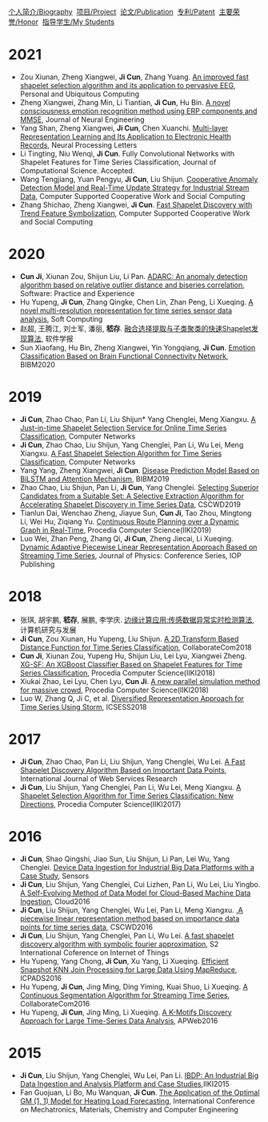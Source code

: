 [个人简介/Biography](./index.md)&nbsp; [项目/Project](./project.md)&nbsp; [论文/Publication](./publication.md)&nbsp;  [专利/Patent](./patent.md)&nbsp; [主要荣誉/Honor](./honor.md)&nbsp; [指导学生/My Students](./student.md)

# 2021
- Zou Xiunan, Zheng Xiangwei, **Ji Cun**, Zhang Yuang. [An improved fast shapelet selection algorithm and its application to pervasive EEG](https://link.springer.com/article/10.1007/s00779-020-01501-4), Personal and Ubiquitous Computing
- Zheng Xiangwei, Zhang Min, Li Tiantian, **Ji Cun**, Hu Bin. [A novel consciousness emotion recognition method using ERP components and MMSE](https://iopscience.iop.org/article/10.1088/1741-2552/abea62/meta),  Journal of Neural Engineering
- Yang Shan, Zheng Xiangwei, **Ji Cun**, Chen Xuanchi. [Multi-layer Representation Learning and Its Application to Electronic Health Records](https://link.springer.com/article/10.1007/s11063-021-10449-2),  Neural Processing Letters
- Li Tingting, Niu Wenqi, **Ji Cun**.  Fully Convolutional Networks with Shapelet Features for Time Series Classification, Journal of Computational Science. Accepted.
- Wang Tengjiang, Yuan Pengyu, **Ji Cun**,  Liu Shijun. [Cooperative Anomaly Detection Model and Real-Time Update Strategy for Industrial Stream Data](https://www.springerprofessional.de/en/cooperative-anomaly-detection-model-and-real-time-update-strateg/19141432), Computer Supported Cooperative Work and Social Computing
- Zhang Shichao, Zheng Xiangwei,  **Ji Cun**. [Fast Shapelet Discovery with Trend Feature Symbolization](https://www.springerprofessional.de/en/fast-shapelet-discovery-with-trend-feature-symbolization/19141440), Computer Supported Cooperative Work and Social Computing

# 2020
- **Cun Ji**, Xiunan Zou, Shijun Liu, Li Pan. [ADARC: An anomaly detection algorithm based on relative outlier distance and biseries correlation](https://onlinelibrary.wiley.com/doi/abs/10.1002/spe.2756), Software: Practice and Experience
- Hu Yupeng, **Ji Cun**, Zhang Qingke, Chen Lin, Zhan Peng, Li Xueqing. [A novel multi-resolution representation for time series sensor data analysis](https://link.springer.com/article/10.1007/s00500-019-04562-7),  Soft Computing
- 赵超, 王腾江, 刘士军, 潘丽, **嵇存**. [融合选择提取与子类聚类的快速Shapelet发现算法](http://www.jos.org.cn/jos/ch/reader/view_abstract.aspx?file_no=5912&flag=1),  软件学报
- Sun Xiaofang, Hu Bin, Zheng Xiangwei, Yin Yongqiang, **Ji Cun**. [Emotion Classification Based on Brain Functional Connectivity Network](https://ieeexplore.ieee.org/abstract/document/9313522), BIBM2020

# 2019
- **Ji Cun**, Zhao Chao, Pan Li, Liu Shijun* Yang Chenglei, Meng Xiangxu. [A Just-in-time Shapelet Selection Service for Online Time Series Classification](https://www.sciencedirect.com/science/article/abs/pii/S1389128619304840), Computer Networks
- **Ji Cun**, Zhao Chao, Liu Shijun, Yang Chenglei, Pan Li, Wu Lei, Meng Xiangxu. [A Fast Shapelet Selection Algorithm for Time Series Classification](https://www.sciencedirect.com/science/article/abs/pii/S1389128618312970), Computer Networks
- Yang Yang, Zheng Xiangwei, **Ji Cun**. [Disease Prediction Model Based on BiLSTM and Attention Mechanism](https://ieeexplore.ieee.org/abstract/document/8983378), BIBM2019
- Zhao Chao, Liu Shijun, Pan Li, **Ji Cun**, Yang Chenglei. [Selecting Superior Candidates from a Suitable Set: A Selective Extraction Algorithm for Accelerating Shapelet Discovery in Time Series Data](https://ieeexplore.ieee.org/abstract/document/8791861/), CSCWD2019
- Tianlun Dai, Wenchao Zheng, Jiayue Sun, **Cun Ji**, Tao Zhou, Mingtong Li, Wei Hu, Ziqiang Yu. [Continuous Route Planning over a Dynamic Graph in Real-Time](https://www.sciencedirect.com/science/article/pii/S1877050920315799),  Procedia Computer Science(IIKI2019)
- Luo Wei, Zhan Peng, Zhang Qi, **Ji Cun**, Zheng Jiecai, Li Xueqing. [Dynamic Adaptive Piecewise Linear Representation Approach Based on Streaming Time Series](https://iopscience.iop.org/article/10.1088/1742-6596/1302/2/022085/meta),  Journal of Physics: Conference Series, IOP Publishing

# 2018
-  张琪, 胡宇鹏, **嵇存**, 展鹏, 李学庆. [边缘计算应用:传感数据异常实时检测算法](https://crad.ict.ac.cn/CN/Y2018/V55/I3/524),  计算机研究与发展
- **Ji Cun**, Zou Xiunan, Hu Yupeng, Liu Shijun. [A 2D Transform Based Distance Function for Time Series Classification](https://link.springer.com/chapter/10.1007/978-3-030-12981-1_38),  CollaborateCom2018
- **Cun Ji**, Xiunan Zou, Yupeng Hu, Shijun Liu, Lei Lyu, Xiangwei Zheng. [XG-SF: An XGBoost Classifier Based on Shapelet Features for Time Series Classification](https://www.sciencedirect.com/science/article/pii/S1877050919301954), Procedia Computer Science(IIKI2018)
- Xiukai Zhao, Lei Lyu, Chen Lyu, **Cun Ji**. [A new parallel simulation method for massive crowd](https://www.sciencedirect.com/science/article/pii/S1877050919302881),  Procedia Computer Science(IIKI2018)
- Luo W, Zhang Q, Ji C, et al. [Diversified Representation Approach for Time Series Using Storm](https://ieeexplore.ieee.org/abstract/document/8663871),  ICSESS2018

# 2017
-  **Ji Cun**, Zhao Chao, Pan Li, Liu Shijun, Yang Chenglei, Wu Lei. [A Fast Shapelet Discovery Algorithm Based on Important Data Points](https://www.igi-global.com/article/a-fast-shapelet-discovery-algorithm-based-on-important-data-points/181300), International Journal of Web Services Research
- **Ji Cun**, Liu Shijun, Yang Chenglei, Pan Li, Wu Lei, Meng Xiangxu. [A Shapelet Selection Algorithm for Time Series Classification: New Directions](https://www.sciencedirect.com/science/article/pii/S1877050918302448),  Procedia Computer Science(IIKI2017)

# 2016
- **Ji Cun**, Shao Qingshi, Jiao Sun, Liu Shijun, Li Pan, Lei Wu, Yang Chenglei. [Device Data Ingestion for Industrial Big Data Platforms with a Case Study](https://www.mdpi.com/1424-8220/16/3/279), Sensors
- **Ji Cun**, Liu Shijun, Yang Chenglei, Cui Lizhen, Pan Li, Wu Lei, Liu Yingbo. [A Self-Evolving Method of Data Model for Cloud-Based Machine Data Ingestion](https://ieeexplore.ieee.org/abstract/document/7820351), Cloud2016
- **Ji Cun**, Liu Shijun, Yang Chenglei, Wu Lei, Pan Li, Meng Xiangxu. [,A piecewise linear representation method based on importance data points for time series data](https://ieeexplore.ieee.org/abstract/document/7565973), CSCWD2016
- **Ji Cun**, Liu Shijun, Yang Chenglei, Pan Li, Wu Lei. [A fast shapelet discovery algorithm with symbolic fourier approximation](http://www.iciot.org/2016/proc/iciot2016.0015.pdf),  S2 International Coference on Internet of Things
- Hu Yupeng, Yang Chong, **Ji Cun**, Xu Yang, Li Xueqing. [Efficient Snapshot KNN Join Processing for Large Data Using MapReduce](https://ieeexplore.ieee.org/abstract/document/7823813), ICPADS2016
- Hu Yupeng, **Ji Cun**, Jing Ming, Ding Yiming, Kuai Shuo, Li Xueqing. [A Continuous Segmentation Algorithm for Streaming Time Series](https://link.springer.com/chapter/10.1007/978-3-319-59288-6_13), CollaborateCom2016
- Hu Yupeng, **Ji Cun**, Jing Ming, Li Xueqing. [A K-Motifs Discovery Approach for Large Time-Series Data Analysis](https://link.springer.com/chapter/10.1007/978-3-319-45817-5_53), APWeb2016



# 2015
- **Ji Cun**, Liu Shijun, Yang Chenglei, Wu Lei, Pan Li. [IBDP: An Industrial Big Data Ingestion and Analysis Platform and Case Studies](https://ieeexplore.ieee.org/abstract/document/7428359),IIKI2015
- Fan Guojuan, Li Bo, Mu Wanquan, **Ji Cun**. [The Application of the Optimal GM (1, 1) Model for Heating Load Forecasting](https://www.atlantis-press.com/proceedings/icmmcce-15/25844908),  International Conference on Mechatronics, Materials, Chemistry and Computer Engineering
